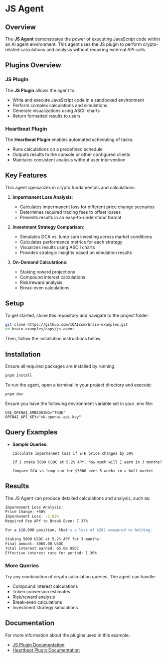 # JS Agent

## Overview

The **JS Agent** demonstrates the power of executing JavaScript code within an AI agent environment. This agent uses the JS plugin to perform crypto-related calculations and analysis without requiring external API calls.

## Plugins Overview

### JS Plugin

The **JS Plugin** allows the agent to:

- Write and execute JavaScript code in a sandboxed environment
- Perform complex calculations and simulations
- Generate visualizations using ASCII charts
- Return formatted results to users

### Heartbeat Plugin

The **Heartbeat Plugin** enables automated scheduling of tasks:

- Runs calculations on a predefined schedule
- Outputs results to the console or other configured clients
- Maintains consistent analysis without user intervention

## Key Features

This agent specializes in crypto fundamentals and calculations:

1. **Impermanent Loss Analysis**:
   - Calculates impermanent loss for different price change scenarios
   - Determines required trading fees to offset losses
   - Presents results in an easy-to-understand format

2. **Investment Strategy Comparison**:
   - Simulates DCA vs. lump sum investing across market conditions
   - Calculates performance metrics for each strategy
   - Visualizes results using ASCII charts
   - Provides strategic insights based on simulation results

3. **On-Demand Calculations**:
   - Staking reward projections
   - Compound interest calculations
   - Risk/reward analysis
   - Break-even calculations

## Setup

To get started, clone this repository and navigate to the project folder:

```bash
git clone https://github.com/IQAIcom/brain-examples.git
cd brain-examples/apps/js-agent
```

Then, follow the installation instructions below.

## Installation

Ensure all required packages are installed by running:

```bash
pnpm install
```

To run the agent, open a terminal in your project directory and execute:

```bash
pnpm dev
```

Ensure you have the following environment variable set in your .env file:

```env
USE_OPENAI_EMBEDDING="TRUE"
OPENAI_API_KEY="sk-openai-api-key"
```

## Query Examples

- **Sample Queries:**

  ```plaintext
  Calculate impermanent loss if ETH price changes by 50%
  ```

  ```plaintext
  If I stake 5000 USDC at 5.2% APY, how much will I earn in 3 months?
  ```

  ```plaintext
  Compare DCA vs lump sum for $5000 over 5 weeks in a bull market
  ```

## Results

The JS Agent can produce detailed calculations and analysis, such as:

```bash
Impermanent Loss Analysis:
Price Change: +50%
Impermanent Loss: -2.02%
Required Fee APY to Break Even: 7.37%

For a $10,000 position, that's a loss of $202 compared to holding.
```

```bash
Staking 5000 USDC at 5.2% APY for 3 months:
Final amount: 5065.00 USDC
Total interest earned: 65.00 USDC
Effective interest rate for period: 1.30%
```

### More Queries

Try any combination of crypto calculation queries. The agent can handle:

- Compound interest calculations
- Token conversion estimates
- Risk/reward analysis
- Break-even calculations
- Investment strategy simulations

## Documentation

For more information about the plugins used in this example:

- [JS Plugin Documentation](https://brain.iqai.com/plugins/js)
- [Heartbeat Plugin Documentation](https://brain.iqai.com/plugins/heartbeat)
